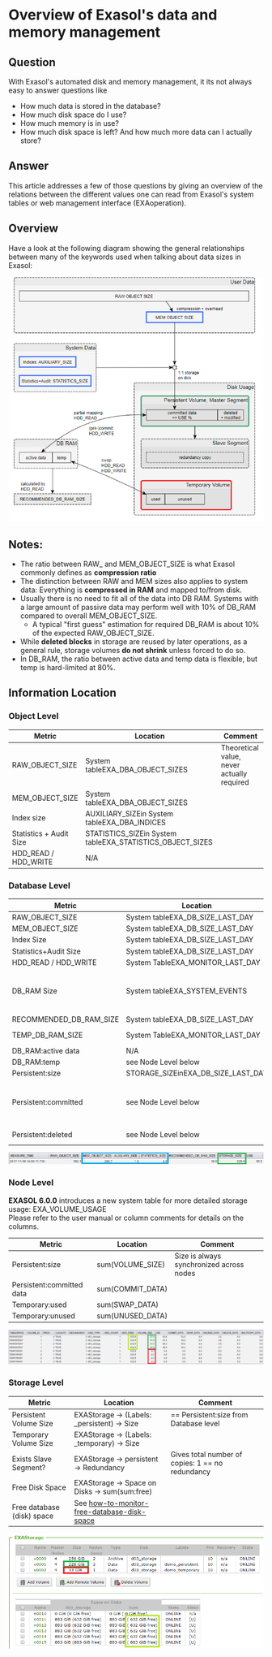 # Overview of Exasol's data and memory management 
## Question

With Exasol's automated disk and memory management, it its not always easy to answer questions like

* How much data is stored in the database?
* How much disk space do I use?
* How much memory is in use?
* How much disk space is left? And how much more data can I actually store?

## Answer

This article addresses a few of those questions by giving an overview of the relations between the different values one can read from Exasol's system tables or web management interface (EXAoperation).

## Overview

Have a look at the following diagram showing the general relationships between many of the keywords used when talking about data sizes in Exasol:

![](images/Data_Sizes_Overview.PNG)

## Notes:

* The ratio between RAW_ and MEM_OBJECT_SIZE is what Exasol commonly defines as **compression ratio**
* The distinction between RAW and MEM sizes also applies to system data: Everything is **compressed in RAM** and mapped to/from disk.
* Usually there is no need to fit all of the data into DB RAM. Systems with a large amount of passive data may perform well with 10% of DB_RAM compared to overall MEM_OBJECT_SIZE.
	+ A typical "first guess" estimation for required DB_RAM is about 10% of the expected RAW_OBJECT_SIZE.
* While **deleted blocks** in storage are reused by later operations, as a general rule, storage volumes **do not shrink** unless forced to do so.
* In DB_RAM, the ratio between active data and temp data is flexible, but temp is hard-limited at 80%.

## Information Location

### Object Level



| Metric | Location | Comment |
| --- | --- | --- |
| RAW_OBJECT_SIZE | System tableEXA_DBA_OBJECT_SIZES | Theoretical value, never actually required |
| MEM_OBJECT_SIZE | System tableEXA_DBA_OBJECT_SIZES | 
| Index size | AUXILIARY_SIZEin System tableEXA_DBA_INDICES | 
| Statistics + Audit Size | STATISTICS_SIZEin System tableEXA_STATISTICS_OBJECT_SIZES | 
| HDD_READ / HDD_WRITE | N/A | 

### Database Level



| Metric | Location | Comment |
| --- | --- | --- |
| RAW_OBJECT_SIZE | System tableEXA_DB_SIZE_LAST_DAY | 
| MEM_OBJECT_SIZE | System tableEXA_DB_SIZE_LAST_DAY | 
| Index Size | System tableEXA_DB_SIZE_LAST_DAY | 
| Statistics+Audit Size | System tableEXA_DB_SIZE_LAST_DAY | 
| HDD_READ / HDD_WRITE | System TableEXA_MONITOR_LAST_DAY | 
| DB_RAM Size | System tableEXA_SYSTEM_EVENTS | You can assume that the database will always "use" all that RAM and does not yield to others. |
| RECOMMENDED_DB_RAM_SIZE | System tableEXA_DB_SIZE_LAST_DAY | 
| TEMP_DB_RAM_SIZE | System TableEXA_MONITOR_LAST_DAY | == (DB_RAM:temp + Temporary:used) |
| DB_RAM:active data | N/A | 
| DB_RAM:temp | see Node Level below | 
| Persistent:size | STORAGE_SIZEinEXA_DB_SIZE_LAST_DAY | 
| Persistent:committed | see Node Level below | ~= ( MEM_OBJECT_SIZE + AUXILIARY_SIZE + STATISTICS_SIZE ) |
| Persistent:deleted | see Node Level below | size = committed * (100 / USE ) |

![](images/DB_SIZE.PNG)

### Node Level

**EXASOL 6.0.0** introduces a new system table for more detailed storage usage: EXA_VOLUME_USAGE  
Please refer to the user manual or column comments for details on the columns.



| Metric | Location | Comment |
| --- | --- | --- |
| Persistent:size | sum(VOLUME_SIZE) | Size is always synchronized across nodes |
| Persistent:committed data | sum(COMMIT_DATA) | 
| Temporary:used | sum(SWAP_DATA) | 
| Temporary:unused | sum(UNUSED_DATA) | 

![](images/VOLUME_USAGE.PNG)

### Storage Level



| Metric | Location | Comment |
| --- | --- | --- |
| Persistent Volume Size | EXAStorage -> (Labels: <dbname>_persistent) -> Size | == Persistent:size from Database level |
| Temporary Volume Size | EXAStorage -> (Labels: <dbname>_temporary) -> Size | 
| Exists Slave Segment? | EXAStorage -> persistent -> Redundancy | Gives total number of copies: 1 == no redundancy |
| Free Disk Space | EXAStorage -> Space on Disks -> sum(sum:free) | 
| Free database (disk) space | See [how-to-monitor-free-database-disk-space](https://community.exasol.com/t5/environment-management/how-to-monitor-free-database-disk-space/ta-p/1364) | 

![](images/storage.png)

